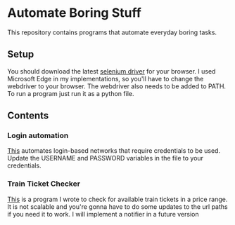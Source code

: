 # Automate Boring Stuff
This repository contains programs that automate everyday boring tasks.

## Setup
You should download the latest [selenium driver](https://www.selenium.dev/documentation/webdriver/getting_started/install_drivers/) for your browser. I used Microsoft Edge in my implementations, so you'll have to change the webdriver to your browser. The webdriver also needs to be added to PATH.
To run a program just run it as a python file.
## Contents
### Login automation
[This](https://github.com/saeedzou/Automate_Boring_Stuff/blob/master/login_automation_for_Sharif_university_loginpage.py) automates login-based networks that require credentials to be used.
Update the USERNAME and PASSWORD variables in the file to your credentials.
### Train Ticket Checker
[This](https://github.com/saeedzou/Automate_Boring_Stuff/blob/master/train_ticket_checker_on_Alibaba_website_IR.py) is a program I wrote to check for available train tickets in a price range. 
It is not scalable and you're gonna have to do some updates to the url paths if you need it to work.
I will implement a notifier in a future version